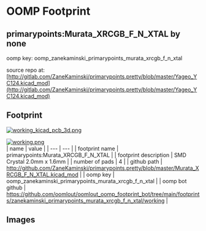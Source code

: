 # OOMP Footprint  
## primarypoints:Murata_XRCGB_F_N_XTAL  by none  
  
oomp key: oomp_zanekaminski_primarypoints_murata_xrcgb_f_n_xtal  
  
source repo at: [http://gitlab.com/ZaneKaminski/primarypoints.pretty/blob/master/Yageo_YC124.kicad_mod](http://gitlab.com/ZaneKaminski/primarypoints.pretty/blob/master/Yageo_YC124.kicad_mod)  
## Footprint  
  
[![working_kicad_pcb_3d.png](working_kicad_pcb_3d_600.png)](working_kicad_pcb_3d.png)  
  
[![working.png](working_600.png)](working.png)  
| name | value | 
| --- | --- | 
| footprint name | primarypoints:Murata_XRCGB_F_N_XTAL | 
| footprint description | SMD Crystal 2.0mm x 1.6mm | 
| number of pads | 4 | 
| github path | http://github.com/ZaneKaminski/primarypoints.pretty/blob/master/Murata_XRCGB_F_N_XTAL.kicad_mod | 
| oomp key | oomp_zanekaminski_primarypoints_murata_xrcgb_f_n_xtal | 
| oomp bot github | https://github.com/oomlout/oomlout_oomp_footprint_bot/tree/main/footprints/zanekaminski_primarypoints_murata_xrcgb_f_n_xtal/working | 
## Images  
